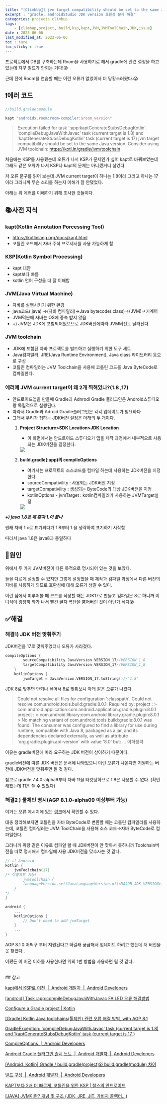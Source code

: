 ```yaml
---
title: "[ClimbUp🧗] jvm target compatibility should be set to the same Java version. 에러 해결"
excerpt : "gradle, androidStudio JDK version 호환성 문제 해결"
categories: projects climbup
tags:
    - [climbup,project, build,ksp,kapt,JVM,JVMToolChain,JDK,issue]
date : 2023-06-06
last_modified_at: 2023-06-06
toc : ture
toc_sticky : true
---
```

프로젝트에서 DB를 구축하는데 Room을 사용하기로 해서 gradle에 관련 설정을 하고 있는데 자꾸 빌드가 안되는 거다!😡

근데 전에 Room을 연습할 때는 이런 오류가 없었어서 더 당황스러웠다.😱

## ❗️에러 코드

```kotlin
//build.gralde:module

kapt "androidx.room:room-compiler:$room_version"
```


>Execution failed for task ':app:kaptGenerateStubsDebugKotlin'.
 'compileDebugJavaWithJavac' task (current target is 1.8) and 'kaptGenerateStubsDebugKotlin' task (current target is 17) jvm target compatibility should be set to the same Java version.
  Consider using JVM toolchain: https://kotl.in/gradle/jvm/toolchain


처음에는 KSP를 사용했는데 오류가 나서 KSP가 문제인가 싶어 kapt로 바꿔보았는데 그래도 같은 오류가 나서 KSP나 kapt의 문제는 아니겠거니 싶었다.

저 오류 문구를 읽어 보는데 JVM current target이 하나는 1.8이라 그러고 하나는 17이라 그러니까 무슨 소리를 하는지 이해가 잘 안됐었다.

아래는 위 에러를 이해하기 위해 조사한 것들이다.

## 📚사전 지식

### kapt(Kotlin Annotation Porcessing Tool)

- https://kotlinlang.org/docs/kapt.html
- 코틀린 코드에서 자바 주석 프로세서를 사용 가능하게 함

### KSP(Kotlin Symbol Processing)

- kapt 대안
- kapt보다 빠름
- kotlin 언어 구성을 더 잘 이해함

### JVM(Java Virtual Machine)

- 자바를 실행시키기 위한 환경
- java코드(.java) →(자바 컴파일러)→Java bytecode(.class)→(JVM)→기계어
- JVM덕분에 자바는 OS에 종속 받지 않음
- +) JVM은 JDK에 포함되어있으므로 JDK버전에따라 JVM버전도 달라진다.

### JVM toolchain

- JDK에 포함된 자바 프로젝트를 빌드하고 실행하기 위한 도구 세트
- Java컴파일러, JRE(Java Runtime Environment), Java class 라이브러리 등으로 구성
- 코틀린 컴파일러는 JVM Toolchain을 사용해 코틀린 코드를 Java ByteCode로 컴파일한다.

### 에러에 JVM current target이 왜 2개 찍혀있나?(1.8 ,17)

- 안드로이드앱을 만들때 Gradle과 Adnrodi Gradle 플러그인은 Android스튜디오랑 독립적으로 실행된다.
- 따라서 Gradle과 Adroid Gradle플러그인은 각각 업데이트가 필요하다
- 그래서 우리가 접하는 JDK버전 설정은 아래의 두 개이다.
    1. **Project Structure>SDK Location>JDK Location**
        - 이 화면에서는 안드로이드 스튜디오가 앱을 제작 과정에서 내부적으로 사용되는 JDK버전을 결정한다.
        
        <img src="\assets\image\projects\climbup\230606-ERROR-gradle-androidStudio-JDK-compatibility-problem\project_structure_JDK_version_setting.png">
        
    2. **build.gradle(:app)의 compileOptions**
        - 여기서는 프로젝트의 소스코드를 컴파일 하는데 사용하는 JDK버전을 지정한다.
        - sourceCompativility : 사용되는 JDK버전 지정
        - targetCompativility : 생성되는 ByteCode의 대상 JDK버전을 지정
        - kotlinOptions - jvmTarget : kotlin컴파일러가 사용하는 JVMTarget설정
        
        <img src="\assets\image\projects\climbup\230606-ERROR-gradle-androidStudio-JDK-compatibility-problem\build_gradle_JDK_version_setting.png">
        

***+) java 1.8은 왜 혼자 1.이 붙나***

원래 자바 1.x로 표기되다가 1.8부터 1.을 생략하여 표기하기 시작함

따라서 java 1.8은 java8과 동일하다

## 🤔원인

위에서 두 가지 JVM버전이 다른 목적으로 명시되어 있는 것을 보았다.

둘을 다르게 설정할 수 있지만 그렇게 설정했을 때 제작과 컴파일 과정에서 다른 버전의 자바를 사용하게 되므로 호환성에 대해 오류가 생길 수 있다.

이런 점에서 미루어볼 때 코드를 작성할 때는 JDK17로 만들고 컴파일은 8로 하니까 이 녀석이 굉장히 화가 나서 빨간 글자 폭탄을 뿜어버린 것이 아닌가 싶다😵

## ✅해결

### 해결1) JDK 버전 맞춰주기

JDK버전을 17로 맞춰주었더니 오류가 사라졌다.

```kotlin
compileOptions {
        sourceCompatibility JavaVersion.VERSION_17//VERSION_1_8
        targetCompatibility JavaVersion.VERSION_17//VERSION_1_8
    }
    kotlinOptions {
        jvmTarget = JavaVersion.VERSION_17.toString()//'1.8'
```

JDK 8로 맞추면 안되나 싶어서 8로 맞춰보니 아래 같은 오류가 나왔다.

> Could not resolve all files for configuration ':classpath'.
   > Could not resolve com.android.tools.build:gradle:8.0.1.
     Required by:
         project : > com.android.application:com.android.application.gradle.plugin:8.0.1
         project : > com.android.library:com.android.library.gradle.plugin:8.0.1
      > No matching variant of com.android.tools.build:gradle:8.0.1 was found. The consumer was configured to find a library for use during runtime, compatible with Java 8, packaged as a jar, and its dependencies declared externally, as well as attribute 'org.gradle.plugin.api-version' with value '8.0' but: … 이하생략
> 

이유는 gradle버전에 따라 요구하는 JDK 버전이 상이하기 때문이다.

gradle버전에 따른 JDK 버전은 문서에 나와있으니 이런 오류가 나온다면 지원하는 버전에 JDK버전을 맞춰주면 될 것 같다.

참고로  gradle 7.4.0-alpha9부터 자바 11을 타겟팅하므로 1.8은 사용할 수 없다. (확인해봤는데 11은 쓸 수 있었다)



### 해결2 ) 툴체인 명시(AGP 8.1.0-alpha09 이상부터 가능)

이거는 오류 메시지에 있는 [링크](https://kotl.in/gradle/jvm/toolchain)에서 확인할 수 있다.

대충 정리해보자면 코틀린을 자바 ByteCode로 변환할 때는 코틀린 컴파일러를 사용하는데, 코틀린 컴파일러는 JVM ToolChain을 사용해 소스 코드→자바 ByteCode로 컴파일한다.

그러니까 위랑 같은 이유로 컴파일 할 때 JDK버전이 안 맞아서 못하니까 Toolchain버전을 따로 명시해서 컴파일에 사용 JDK버전을 맞추자는 것 같다.

```kotlin
// if Android
kotlin {
    jvmToolchain(17)
/* 이렇게도 가능!
		jvmToolchain {
        languageVersion.set(JavaLanguageVersion.of(<MAJOR_JDK_VERSION>))
    }
*/
}

android {
    ...
    kotlinOptions {
        // Don't need to add jvmTarget
    }
    ...
}
```

AGP 8.1.0 어쩌구 부터 지원된다고 하길래 궁금해서 업데이트 하려고 했는데 저 버전을 못 찾았다..

어쨌든 이 버전 이하를 사용한다면 위의 1번 방법을 사용하면 될 것 같다.

<br>
## 참고

[kapt에서 KSP로 이전  \|  Android 개발자  \|  Android Developers](https://developer.android.com/studio/build/migrate-to-ksp?hl=ko)

[[android] Task :app:compileDebugJavaWithJavac FAILED 오류 해결방법](https://minchanyoun.tistory.com/128)

[Configure a Gradle project \| Kotlin](https://kotlinlang.org/docs/gradle-configure-project.html#gradle-java-toolchains-support)

[[Gradle] Kotlin Java toolchains(툴체인) 관련 오류 해결 방법, with AGP 8.1](https://daryeou.tistory.com/347)

[GradleException: 'compileDebugJavaWithJavac' task (current target is 1.8) and 'kaptGenerateStubsDebugKotlin' task (current target is 17 )](https://velog.io/@mraz3068/안드로이드-스튜디오-빌드-관련-오류JDK-version-17-1.8-11-무한-반복)

[CompileOptions  \|  Android Developers](https://developer.android.com/reference/tools/gradle-api/4.1/com/android/build/api/dsl/CompileOptions)

[Android Gradle 플러그인 출시 노트  \|  Android 개발자  \|  Android Developers](https://developer.android.com/studio/releases/gradle-plugin?hl=ko)

[[Android, Kotlin]  Gradle / build.gradle(project)와 build.gradle(module) 차이](https://hungseong.tistory.com/19)

[빌드 구성  \|  Android 개발자  \|  Android Developers](https://developer.android.com/studio/build?hl=ko#kts)

[KAPT보다 2배 더 빠르게, 코틀린을 위한 KSP \| 찰스의 안드로이드](https://www.charlezz.com/?p=45255)

[[JAVA] JVM이란? 개념 및 구조 (JDK, JRE, JIT, 가비지 콜렉터...)](https://doozi0316.tistory.com/entry/1주차-JVM은-무엇이며-자바-코드는-어떻게-실행하는-것인가)